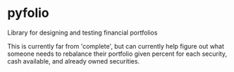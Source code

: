 # pyfolio
Library for designing and testing financial portfolios

This is currently far from 'complete', but can currently help figure out what someone needs to rebalance their portfolio given percent for each security, cash available, and already owned securities.
